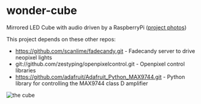 # wonder-cube
Mirrored LED Cube with audio driven by a RaspberryPi ([project photos](https://photos.app.goo.gl/YJtDllubdLKvHOKk1))

This project depends on these other repos:

* https://github.com/scanlime/fadecandy.git - Fadecandy server to drive neopixel lights
* git://github.com/zestyping/openpixelcontrol.git - Openpixel control libraries
* https://github.com/adafruit/Adafruit_Python_MAX9744.git - Python library for controlling the MAX9744 class D amplifier

![the cube](https://lh3.googleusercontent.com/pw/AM-JKLUGPr1OYhpzxzvXzXX56RJ44LJODbMirdWLuWQfsEn9PqnpvnZH235jkJLBglx6FEwhEPOj3sp-Jhf9g-VWxBMJ-LHVDXjflcn7K8MU1XCuMUMYmutU0E-q2sdjqbHcCUvR1zJfvE_1MovQ4J1k_wFbIA=w982-h1308-no?authuser=0)
